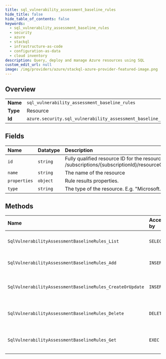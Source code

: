 ```yaml
---
title: sql_vulnerability_assessment_baseline_rules
hide_title: false
hide_table_of_contents: false
keywords:
  - sql_vulnerability_assessment_baseline_rules
  - security
  - azure    
  - stackql
  - infrastructure-as-code
  - configuration-as-data
  - cloud inventory
description: Query, deploy and manage Azure resources using SQL
custom_edit_url: null
image: /img/providers/azure/stackql-azure-provider-featured-image.png
---
```

  
    

## Overview
<table><tbody>
<tr><td><b>Name</b></td><td><code>sql_vulnerability_assessment_baseline_rules</code></td></tr>
<tr><td><b>Type</b></td><td>Resource</td></tr>
<tr><td><b>Id</b></td><td><code>azure.security.sql_vulnerability_assessment_baseline_rules</code></td></tr>
</tbody></table>

## Fields
| Name | Datatype | Description |
|:-----|:---------|:------------|
| `id` | `string` | Fully qualified resource ID for the resource. Ex - /subscriptions/{subscriptionId}/resourceGroups/{resourceGroupName}/providers/{resourceProviderNamespace}/{resourceType}/{resourceName} |
| `name` | `string` | The name of the resource |
| `properties` | `object` | Rule results properties. |
| `type` | `string` | The type of the resource. E.g. "Microsoft.Compute/virtualMachines" or "Microsoft.Storage/storageAccounts" |
## Methods
| Name | Accessible by | Required Params |
|:-----|:--------------|:----------------|
| `SqlVulnerabilityAssessmentBaselineRules_List` | `SELECT` | `api-version, resourceId, workspaceId` |
| `SqlVulnerabilityAssessmentBaselineRules_Add` | `INSERT` | `api-version, resourceId, workspaceId` |
| `SqlVulnerabilityAssessmentBaselineRules_CreateOrUpdate` | `INSERT` | `api-version, resourceId, ruleId, workspaceId` |
| `SqlVulnerabilityAssessmentBaselineRules_Delete` | `DELETE` | `api-version, resourceId, ruleId, workspaceId` |
| `SqlVulnerabilityAssessmentBaselineRules_Get` | `EXEC` | `api-version, resourceId, ruleId, workspaceId` |
